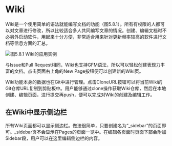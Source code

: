 # Wiki

Wiki是一个使用简单的语法就能编写文档的功能（图5.8.1）。所有有权限的人都可以对文章进行修改，所以比较适合多人共同编写文章的情况。创建、编辑文档时不必另外启动软件，用起来十分方便，非常适合用来针对更新频率较高的软件进行文档等信息方面的汇总。

![图5.8.1 Wiki的应用实例](https://res.weread.qq.com/wrepub/epub_26211801_102)

与Issue和Pull Request相同，Wiki也支持GFM语法，所以可以轻松创建表现力丰富的文档。点击页面右上角的New Page按钮便可以创建新的Wiki页。

Wiki功能本身的数据也在Git中进行管理。点击CloneURL按钮可以将当前Wiki的Git仓库URL复制到剪贴板中。用户能够通过clone操作获取Wiki仓库，然后在本地创建、编辑页面，进行提交再push，便可以完成对Wiki的创建及编辑工作。

## 在Wiki中显示侧边栏

所有Wiki页面都可以显示侧边栏。做法很简单，只要创建名为“_sidebar”的页面即可。_sidebar页不会显示在Pages的页面一览中。在编辑各页面时页面下部会附加Sidebar段，用户可以在这里编辑侧边栏的内容。

